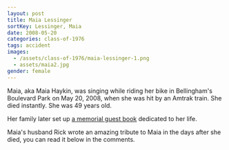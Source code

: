 ```yaml
---
layout: post
title: Maia Lessinger
sortKey: Lessinger, Maia
date: 2008-05-20
categories: class-of-1976
tags: accident
images:
  - /assets/class-of-1976/maia-lessinger-1.png
  - assets/maia2.jpg
gender: female
---
```

Maia, aka Maia Haykin, was singing while riding her bike in Bellingham's Boulevard Park on May 20, 2008, when she was hit by an Amtrak train. She died instantly. She was 49 years old. 

Her family later set up [a memorial guest book](https://www.legacy.com/guestbooks/bellinghamherald/guestbook-entry-print.aspx?n=maia-haykin&pid=110333448) dedicated to her life.

Maia's husband Rick wrote an amazing tribute to Maia in the days after she died, you can read it below in the comments.